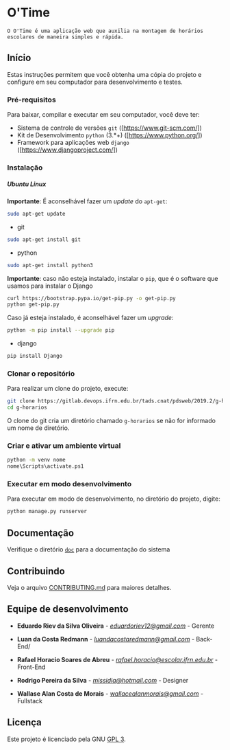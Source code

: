 # O'Time

``
O O'Time é uma aplicação web que auxilia na montagem de horários escolares de maneira simples e rápida.
``

## Início

Estas instruções permitem que você obtenha uma cópia do projeto e configure
em seu computador para desenvolvimento e testes.

### Pré-requisitos

Para baixar, compilar e executar em seu computador, você deve ter:

- Sistema de controle de versões `git` ([https://www.git-scm.com/])
- Kit de Desenvolvimento `python` (3.*+) ([https://www.python.org/])
- Framework para aplicações web `django` ([https://www.djangoproject.com/])

### Instalação

##### Ubuntu Linux

**Importante**: É aconselhável fazer um _update_ do `apt-get`:

```sh
sudo apt-get update
```

- git

```sh
sudo apt-get install git
```

- python

```sh
sudo apt-get install python3
```

**Importante**: caso não esteja instalado, instalar o `pip`, que é o software que usamos para instalar o Django

```sh
curl https://bootstrap.pypa.io/get-pip.py -o get-pip.py
python get-pip.py
```

Caso já esteja instalado, é aconselhável fazer um _upgrade_:

```sh
python -m pip install --upgrade pip
```

- django 

```sh
pip install Django
```

### Clonar o repositório

Para realizar um clone do projeto, execute:

```sh
git clone https://gitlab.devops.ifrn.edu.br/tads.cnat/pdsweb/2019.2/g-horarios.git
cd g-horarios
```

O clone do git cria um diretório chamado `g-horarios` se não for informado um
nome de diretório.

### Criar e ativar um ambiente virtual

```sh
python -m venv nome
nome\Scripts\activate.ps1
```

### Executar em modo desenvolvimento

Para executar em modo de desenvolvimento,
no diretório do projeto, digite:

```sh
python manage.py runserver
```

## Documentação

Verifique o diretório [`doc`](./doc/) para a documentação do sistema

## Contribuindo

Veja o arquivo [CONTRIBUTING.md](CONTRIBUTING.md) para maiores detalhes.

## Equipe de desenvolvimento

* **Eduardo Riev da Silva Oliveira** - *eduardoriev12@gmail.com* - Gerente

* **Luan da Costa Redmann** - *luandacostaredmann@gmail.com* - Back-End/

* **Rafael Horacio Soares de Abreu** - *rafael.horacio@escolar.ifrn.edu.br* - Front-End

* **Rodrigo Pereira da Silva** - *missidia@hotmail.com* - Designer

* **Wallase Alan Costa de Morais** - *wallacealanmorais@gmail.com* - Fullstack

## Licença

Este projeto é licenciado pela GNU [GPL 3](LICENSE.md).
